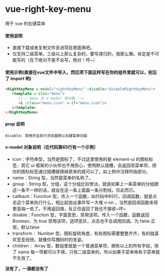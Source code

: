 # vue-right-key-menu
用于 vue 的右键菜单
#### 使用说明
- 直接下载或者复制文件丢进项目里面用吧。
- 仅支持二级菜单。三级以上那么复杂的，要写递归的，我那么懒。肯定是不可能写的（在下绝对不是不会写，绝对！哼~）
#### 使用示例(直接在vue文件中导入，然后项下面这样写在你的组件里就可以，别忘了 import 哟)
```html
<RightKeyMenu v-model="rightKeyMenu" :disable="disableRightKeyMenu">
   <template v-slot="menu">
      <!-- menu 为 v-model 项对象 -->
      <i :class="menu.icon" v-if="menu.icon"/>
   </template>
</RightKeyMenu>
```
#### prop 说明
```
disable: 禁用并且执行浏览器默认右键菜单功能
```
#### v-model 对象说明（在代码第65行有一个示例）
- icon：字符串型，当然是图标了，不过这里使用的是 element-ui 的图标标签，其它 ui 框架的小伙伴也不用担心，使用默认插槽，会返回改菜单项，把你的图标标签通过插槽替换掉原来的就可以了。如上例中注释所指部分。
- name：String 型，当然是菜单的名称了。
- group：String 型，分组，这个分组比较惨淡，就是如果上一条菜单的分组跟这一条不一样的话，就会在这一条上面画一条分割线，仅此而已。
- callback：Function 型，传入一个函数，如代码中65行，回调函数，就是点击这个菜单执行什么，相比起抛出事件写一大堆 v-on ，当然是回调函数来得更高端一些了。不用返回值，反正你返回了我也不接收~哼~
- disable：Function 型，字面意思，禁用该项。传入一个函数，函数返回 Boolean，为 true 禁用该项，选项变灰，点击也不会调用回调。为 false 正常。默认false
- transform： Number 型，图标旋转角度，有些图标需要整整齐齐，有的就喜欢歪歪扭扭。就像你写撸码时的坐姿。
- children： Array 型，数组里就是一个普通菜单项，拥有以上的所有字段，除了 name 每一项都可以不填，只有二级菜单的，所以如果子菜单再有子菜单就不生效了。

**没有了，一滴都没有了**
